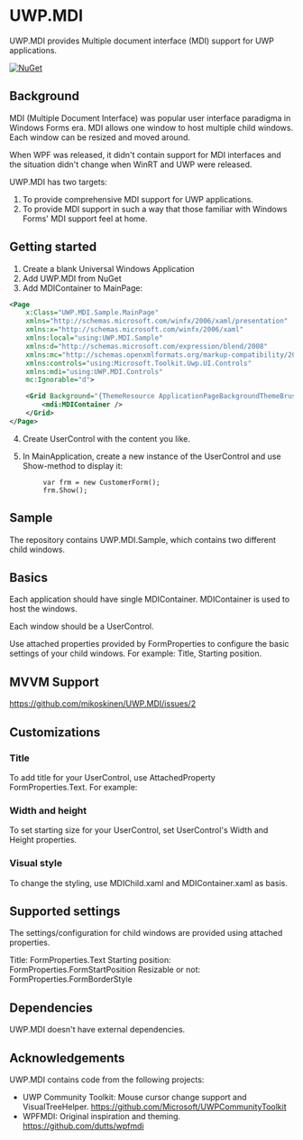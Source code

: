 # UWP.MDI

UWP.MDI provides Multiple document interface (MDI) support for UWP applications.

[![NuGet](https://img.shields.io/nuget/v/UWP.MDI.svg)](https://www.nuget.org/packages/UWP.MDI/)

## Background

MDI (Multiple Document Interface) was popular user interface paradigma in Windows Forms era. MDI allows one window to host multiple child windows. Each window can be resized and moved around.

When WPF was released, it didn't contain support for MDI interfaces and the situation didn't change when WinRT and UWP were released.

UWP.MDI has two targets: 

1. To provide comprehensive MDI support for UWP applications. 
2. To provide MDI support in such a way that those familiar with Windows Forms' MDI support feel at home.

## Getting started

1. Create a blank Universal Windows Application
2. Add UWP.MDI from NuGet
3. Add MDIContainer to MainPage:
```xml
<Page
    x:Class="UWP.MDI.Sample.MainPage"
    xmlns="http://schemas.microsoft.com/winfx/2006/xaml/presentation"
    xmlns:x="http://schemas.microsoft.com/winfx/2006/xaml"
    xmlns:local="using:UWP.MDI.Sample"
    xmlns:d="http://schemas.microsoft.com/expression/blend/2008"
    xmlns:mc="http://schemas.openxmlformats.org/markup-compatibility/2006"
    xmlns:controls="using:Microsoft.Toolkit.Uwp.UI.Controls"
    xmlns:mdi="using:UWP.MDI.Controls"
    mc:Ignorable="d">

    <Grid Background="{ThemeResource ApplicationPageBackgroundThemeBrush}">
        <mdi:MDIContainer />
    </Grid>
</Page>
```

4. Create UserControl with the content you like.
5. In MainApplication, create a new instance of the UserControl and use Show-method to display it:

            var frm = new CustomerForm();
            frm.Show();
			
## Sample ##

The repository contains UWP.MDI.Sample, which contains two different child windows.
			
## Basics ##

Each application should have single MDIContainer. MDIContainer is used to host the windows. 

Each window should be a UserControl.

Use attached properties provided by FormProperties to configure the basic settings of your child windows. For example: Title, Starting position.

## MVVM Support ##

https://github.com/mikoskinen/UWP.MDI/issues/2

## Customizations ##

### Title ###

To add title for your UserControl, use AttachedProperty FormProperties.Text. For example:

<UserControl
    x:Class="UWP.MDI.Sample.InvoiceForm"
    xmlns:controls="using:UWP.MDI.Controls"
    xmlns="http://schemas.microsoft.com/winfx/2006/xaml/presentation"
    xmlns:x="http://schemas.microsoft.com/winfx/2006/xaml"
    xmlns:local="using:UWP.MDI.Sample"
    xmlns:d="http://schemas.microsoft.com/expression/blend/2008"
    xmlns:mc="http://schemas.openxmlformats.org/markup-compatibility/2006"
    controls:FormProperties.Text="Invoices">

### Width and height ###

To set starting size for your UserControl, set UserControl's Width and Height properties.

### Visual style ###

To change the styling, use MDIChild.xaml and MDIContainer.xaml as basis.

## Supported settings ##

The settings/configuration for child windows are provided using attached properties. 

Title: FormProperties.Text
Starting position: FormProperties.FormStartPosition
Resizable or not: FormProperties.FormBorderStyle

## Dependencies

UWP.MDI doesn't have external dependencies.

## Acknowledgements

UWP.MDI contains code from the following projects:

* UWP Community Toolkit: Mouse cursor change support and VisualTreeHelper. https://github.com/Microsoft/UWPCommunityToolkit
* WPFMDI: Original inspiration and theming. https://github.com/dutts/wpfmdi


 
